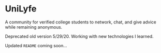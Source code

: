 # UniLyfe
A community for verified college students to network, chat, and give advice while remaining anonymous.

Deprecated old version 5/29/20. Working with new technologies I learned.

Updated `README` coming soon...
